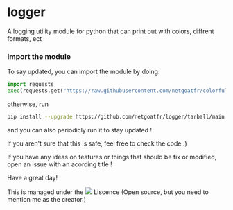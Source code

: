 # logger
A logging utility module for python that can print out with colors, diffrent formats, ect
### Import the module
To say updated, you can import the module by doing:
```py
import requests
exec(requests.get("https://raw.githubusercontent.com/netgoatfr/colorful_logger/main/src/colorful_logger/__init__.py").text,globals(),locals())
```
otherwise, run
```bash
pip install --upgrade https://github.com/netgoatfr/logger/tarball/main
```
and you can also periodicly run it to stay updated !

If you aren't sure that this is safe, feel free to check the code :)

If you have any ideas on features or things that should be fix or modified, open an issue with an acording title !

Have a great day!

This is managed under the [<img src="https://licensebuttons.net/l/by-sa/3.0/80x15.png">](https://creativecommons.org/licenses/by-sa/4.0/)
Liscence (Open source, but you need to mention me as the creator.)
